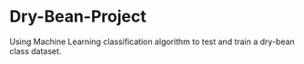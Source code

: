 # Dry-Bean-Project
Using Machine Learning classification algorithm to test and train a dry-bean class dataset.
